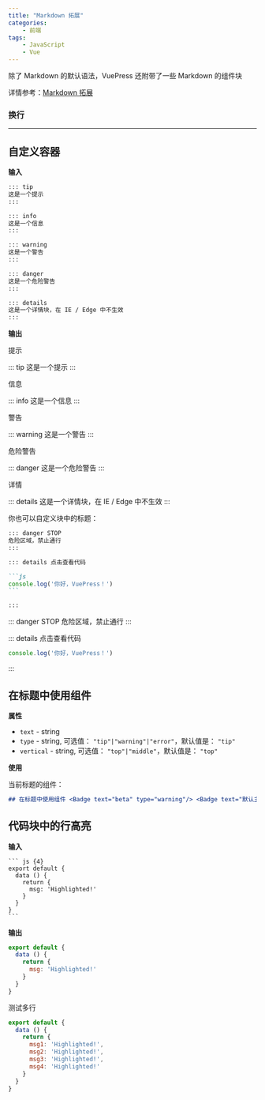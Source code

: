```yaml
---
title: "Markdown 拓展"
categories:
    - 前端
tags:
    - JavaScript
    - Vue
---
```


除了 Markdown 的默认语法，VuePress 还附带了一些 Markdown 的组件块

详情参考：[Markdown 拓展](https://vuepress.vuejs.org/zh/guide/markdown.html)


### 换行

<p>
  <hr />
</p>

## 自定义容器 <Badge text="默认主题"/>

**输入**

```md
::: tip
这是一个提示
:::

::: info
这是一个信息
:::

::: warning
这是一个警告
:::

::: danger
这是一个危险警告
:::

::: details
这是一个详情块，在 IE / Edge 中不生效
:::
```

**输出**

提示

::: tip
这是一个提示
:::

信息

::: info
这是一个信息
:::

警告

::: warning
这是一个警告
:::

危险警告

::: danger
这是一个危险警告
:::

详情

::: details
这是一个详情块，在 IE / Edge 中不生效
:::



你也可以自定义块中的标题：

~~~md
::: danger STOP
危险区域，禁止通行
:::

::: details 点击查看代码

```js
console.log('你好，VuePress！')
```

:::
~~~



::: danger STOP
危险区域，禁止通行
:::

::: details 点击查看代码

```js
console.log('你好，VuePress！')
```

:::

## 在标题中使用组件 <Badge text="beta" type="warning"/> <Badge text="默认主题"/>

**属性**

- `text` - string
- `type` - string, 可选值： `"tip"|"warning"|"error"`，默认值是： `"tip"`
- `vertical` - string, 可选值： `"top"|"middle"`，默认值是： `"top"`

**使用**

当前标题的组件：

```md
## 在标题中使用组件 <Badge text="beta" type="warning"/> <Badge text="默认主题"/>
```



## 代码块中的行高亮

**输入**

~~~text
``` js {4}
export default {
  data () {
    return {
      msg: 'Highlighted!'
    }
  }
}
```
~~~

**输出**

``` js {4}
export default {
  data () {
    return {
      msg: 'Highlighted!'
    }
  }
}
```

测试多行

``` js {4-8}
export default {
  data () {
    return {
      msg1: 'Highlighted!',
      msg2: 'Highlighted!',
      msg3: 'Highlighted!',
      msg4: 'Highlighted!'
    }
  }
}
```

